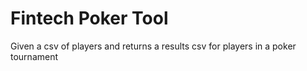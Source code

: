 # Fintech Poker Tool
 Given a csv of players and returns a results csv for players in a poker tournament
